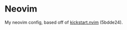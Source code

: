 # Neovim

My neovim config, based off of [kickstart.nvim](https://github.com/nvim-lua/kickstart.nvim) (5bdde24).
